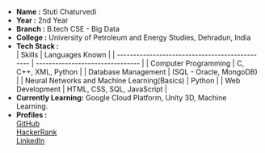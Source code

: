 - **Name :** Stuti Chaturvedi 
- **Year :** 2nd Year 
- **Branch :** B.tech CSE - Big Data
- **College :** University of Petroleum and Energy Studies, Dehradun, India 
- **Tech Stack :**\
| Skills | Languages Known |
| ----------------------------------------------- | -------------------------------- |
| Computer Programming | C, C++, XML, Python |
| Database Management | (SQL - Oracle, MongoDB) |
| Neural Networks and Machine Learning(Basics) | Python |
| Web Development | HTML, CSS, SQL, JavaScript |
- **Currently Learning:** Google Cloud Platform, Unity 3D, Machine Learning.
- **Profiles :**\
[GitHub](http://www.github.com/CryptoGerm)\
[HackerRank](http://www.hackerrank.com/CryptoGerm)\
[LinkedIn](http://www.linkedin.com/in/stuti-chaturvedi-b88a5318b/)
